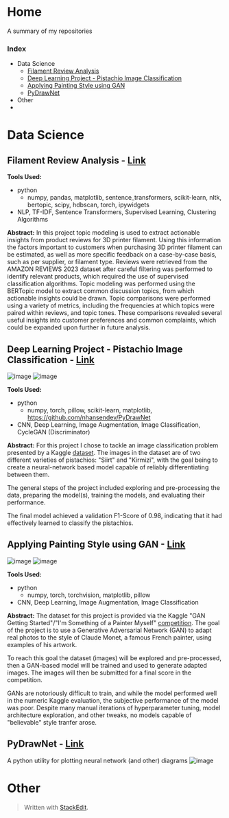 
# Home
A summary of my repositories

### Index

 - Data Science
	 - [Filament Review Analysis](https://github.com/nhansendev/Home/tree/main?tab=readme-ov-file#filament-review-analysis----link)
	 - [Deep Learning Project - Pistachio Image Classification](https://github.com/nhansendev/Home/tree/main?tab=readme-ov-file#deep-learning-project---pistachio-image-classification---link)
	 - [Applying Painting Style using GAN](https://github.com/nhansendev/Home/blob/main/README.md#applying-painting-style-using-gan---link)
	 - [PyDrawNet](https://github.com/nhansendev/Home/tree/main?tab=readme-ov-file#pydrawnet---link)
 - Other
 - 

# Data Science
## Filament Review Analysis -  [Link](https://github.com/nhansendev/FilamentReviewAnalysis)
**Tools Used:**
 - python
	 - numpy, pandas, matplotlib, sentence_transformers, scikit-learn, nltk, bertopic, scipy, hdbscan, torch, ipywidgets
 - NLP, TF-IDF, Sentence Transformers, Supervised Learning, Clustering Algorithms

**Abstract:**
In this project topic modeling is used to extract actionable insights from product reviews for 3D printer filament. Using this information the factors important to customers when purchasing 3D printer filament can be estimated, as well as more specific feedback on a case-by-case basis, such as per supplier, or filament type. Reviews were retrieved from the AMAZON REVIEWS 2023 dataset after careful filtering was performed to identify relevant products, which required the use of supervised classification algorithms. Topic modeling was performed using the BERTopic model to extract common discussion topics, from which actionable insights could be drawn. Topic comparisons were performed using a variety of metrics, including the frequencies at which topics were paired within reviews, and topic tones. These comparisons revealed several useful insights into customer preferences and common complaints, which could be expanded upon further in future analysis.
	
## Deep Learning Project - Pistachio Image Classification - [Link](https://github.com/nhansendev/DTSA_5511_FinalProject/blob/main/final.ipynb)
![image](https://github.com/user-attachments/assets/aada72bf-b354-4f86-a0ba-075851a2a4d2)
![image](https://github.com/user-attachments/assets/76e7fe2b-ba54-42da-9974-6045eb391182)

**Tools Used:**
 - python
	 - numpy, torch, pillow, scikit-learn, matplotlib, https://github.com/nhansendev/PyDrawNet
 - CNN, Deep Learning, Image Augmentation, Image Classification, CycleGAN (Discriminator)
 
 **Abstract:**
For this project I chose to tackle an image classification problem presented by a Kaggle  [dataset](https://www.kaggle.com/datasets/muratkokludataset/pistachio-image-dataset/data). The images in the dataset are of two different varieties of pistachios: "Siirt" and "Kirmizi", with the goal being to create a neural-network based model capable of reliably differentiating between them.

The general steps of the project included exploring and pre-processing the data, preparing the model(s), training the models, and evaluating their performance.

The final model achieved a validation F1-Score of 0.98, indicating that it had effectively learned to classify the pistachios.

## Applying Painting Style using GAN - [Link](https://github.com/nhansendev/DTSA5511_Week5Project/blob/main/project.ipynb)
![image](https://github.com/user-attachments/assets/89e73f2d-96b7-45e4-b8a6-88ed237bbe21)
![image](https://github.com/user-attachments/assets/71e86de2-9d65-4e35-b281-b8a8bdc3d4c0)

**Tools Used:**
 - python
	 - numpy, torch, torchvision, matplotlib, pillow
 - CNN, Deep Learning, Image Augmentation, Image Classification
 
 **Abstract:**
The dataset for this project is provided via the Kaggle "GAN Getting Started"/"I'm Something of a Painter Myself"  [competition](https://www.kaggle.com/competitions/gan-getting-started). The goal of the project is to use a Generative Adversarial Network (GAN) to adapt real photos to the style of Claude Monet, a famous French painter, using examples of his artwork.

To reach this goal the dataset (images) will be explored and pre-processed, then a GAN-based model will be trained and used to generate adapted images. The images will then be submitted for a final score in the competition.

GANs are notoriously difficult to train, and while the model performed well in the numeric Kaggle evaluation, the subjective performance of the model was poor. Despite many manual iterations of hyperparameter tuning, model architecture exploration, and other tweaks, no models capable of "believable" style tranfer arose.


## PyDrawNet - [Link](https://github.com/nhansendev/PyDrawNet)
A python utility for plotting neural network (and other) diagrams
![image](https://github.com/user-attachments/assets/42dabde1-b3ab-4474-a352-0f524983f527)

# Other


> Written with [StackEdit](https://stackedit.io/).
